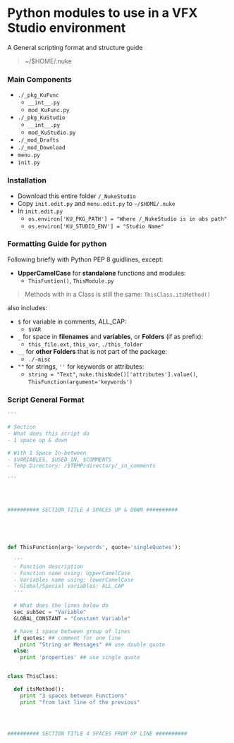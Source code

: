 # Python modules to use in a VFX Studio environment
A General scripting format and structure guide

>~/$HOME/.nuke

### Main Components
  - `./_pkg_KuFunc`
    - `__int__.py`
    - `mod_KuFunc.py`
  - `./_pkg_KuStudio`
    - `__int__.py`
    - `mod_KuStudio.py`
  - `./_mod_Drafts`
  - `./_mod_Download`
  - `menu.py`
  - `init.py`

### Installation
  - Download this entire folder `/_NukeStudio`
  - Copy `init.edit.py` and `menu.edit.py` to `~/$HOME/.nuke`
  - In `init.edit.py`
    - `os.environ['KU_PKG_PATH'] = "Where /_NukeStudio is in abs path"`
    - `os.environ['KU_STUDIO_ENV'] = "Studio Name"`


### Formatting Guide for python
Following briefly with Python PEP 8 guidlines, except:

- **UpperCamelCase** for **standalone** functions and modules:
  - `ThisFuntion()`, `ThisModule.py`

> Methods with in a Class is still the same: `ThisClass.itsMethod()`

also includes:
- `$` for variable in comments, ALL_CAP:
  - `$VAR`
- `_` for space in **filenames** and **variables**, or **Folders** (if as prefix):
  - `this_file.ext`, `this_var`, `./this_folder`
- `__` for **other Folders** that is not part of the package:
  - `./-misc`
- `""` for strings, `''` for keywords or attributes:
  - `string = "Text"`, `nuke.thisNode()['attributes'].value()`, `ThisFunction(argument='keywords')`


### Script General Format
```python
'''

# Section
- What does this script do
- 1 space up & down

# With 1 Space In-between
- $VARIABLES, $USED_IN, $COMMENTS
- Temp Directory: /$TEMP/directory/_in_comments

'''




########## SECTION TITLE 4 SPACES UP & DOWN ##########





def ThisFunction(arg='keywords', quote='singleQuotes'):

  '''
  - Function description
  - Function name using: UpperCamelCase
  - Variables name using: lowerCamelCase
  - Global/Special variables: ALL_CAP
  '''

  # What does the lines below do
  sec_subSec = "Variable"
  GLOBAL_CONSTANT = "Constant Variable"

  # have 1 space between group of lines
  if quotes: ## comment for one line
    print "String or Messages" ## use double quote
  else:
    print 'properties' ## use single quote


class ThisClass:

  def itsMethod():
    print "3 spaces between Functions"
    print "from last line of the previous"




########## SECTION TITLE 4 SPACES FROM UP LINE ##########





```

